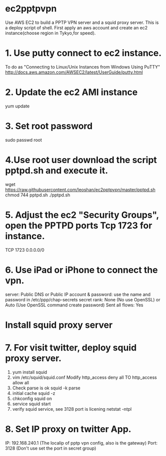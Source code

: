 ec2pptpvpn
==========
Use AWS EC2 to build a PPTP VPN server and a squid proxy server. This is a deploy script of shell. 
First apply an aws account and create an ec2 instance(choose region in Tykyo,for speed).  
# 1. Use putty connect to ec2 instance. 
To do as "Connecting to Linux/Unix Instances from Windows Using PuTTY"
http://docs.aws.amazon.com/AWSEC2/latest/UserGuide/putty.html
# 2. Update the ec2 AMI instance
yum update
# 3. Set root password
sudo passwd root
# 4.Use root user download the script pptpd.sh and execute it.
wget https://raw.githubusercontent.com/leoshan/ec2pptpvpn/master/pptpd.sh
chmod 744 pptpd.sh
./pptpd.sh
# 5. Adjust the ec2 "Security Groups", open the PPTPD ports Tcp 1723 for instance.
TCP  1723 0.0.0.0/0
# 6. Use iPad or iPhone to connect the vpn.
server: Public DNS or Public IP
account & password: use the name and password in /etc/ppp/chap-secrets
secret rank: None (No use OpenSSL) or Auto (Use OpenSSL command create password)
Sent all flows: Yes

Install squid proxy server
=====================================================
# 7. For visit twitter, deploy squid proxy server. 
1) yum install squid
2) vim /etc/squid/squid.conf
   Modify http_access deny all TO http_access allow all
3) Check parse is ok
   squid -k parse
4) initial cache
   squid -z
5) chkconfig squid on
6) service squid start
7) verify squid service, see 3128 port is licening
   netstat -ntpl
# 8. Set IP proxy on twitter App.
IP: 192.168.240.1 (The localip of pptp vpn config, also is the gateway)
Port: 3128 (Don't use set the port in secret group)



